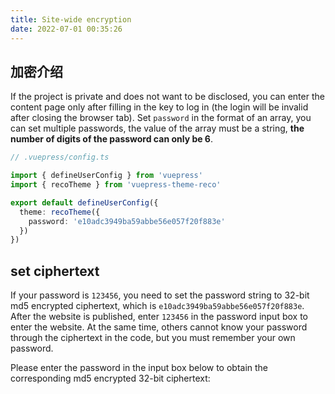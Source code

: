 ```yaml
---
title: Site-wide encryption
date: 2022-07-01 00:35:26
---
```


## 加密介绍

If the project is private and does not want to be disclosed, you can enter the content page only after filling in the key to log in (the login will be invalid after closing the browser tab). Set `password` in the format of an array, you can set multiple passwords, the value of the array must be a string, **the number of digits of the password can only be 6**.

```ts
// .vuepress/config.ts

import { defineUserConfig } from 'vuepress'
import { recoTheme } from 'vuepress-theme-reco'

export default defineUserConfig({
  theme: recoTheme({
    password: 'e10adc3949ba59abbe56e057f20f883e'
  })
})
```

## set ciphertext

If your password is `123456`, you need to set the password string to 32-bit md5 encrypted ciphertext, which is `e10adc3949ba59abbe56e057f20f883e`. After the website is published, enter `123456` in the password input box to enter the website. At the same time, others cannot know your password through the ciphertext in the code, but you must remember your own password.

Please enter the password in the input box below to obtain the corresponding md5 encrypted 32-bit ciphertext:
<md5></md5>

